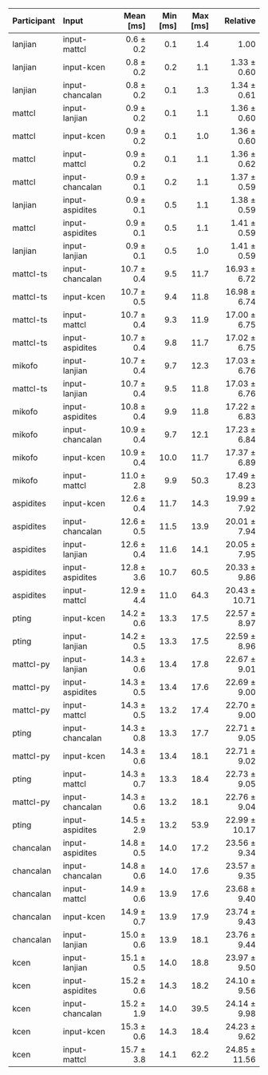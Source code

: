 | Participant | Input | Mean [ms] | Min [ms] | Max [ms] | Relative |
|:---|:---|---:|---:|---:|---:|
| lanjian | input-mattcl | 0.6 ± 0.2 | 0.1 | 1.4 | 1.00 |
| lanjian | input-kcen | 0.8 ± 0.2 | 0.2 | 1.1 | 1.33 ± 0.60 |
| lanjian | input-chancalan | 0.8 ± 0.2 | 0.1 | 1.3 | 1.34 ± 0.61 |
| mattcl | input-lanjian | 0.9 ± 0.2 | 0.1 | 1.1 | 1.36 ± 0.60 |
| mattcl | input-kcen | 0.9 ± 0.2 | 0.1 | 1.0 | 1.36 ± 0.60 |
| mattcl | input-mattcl | 0.9 ± 0.2 | 0.1 | 1.1 | 1.36 ± 0.62 |
| mattcl | input-chancalan | 0.9 ± 0.1 | 0.2 | 1.1 | 1.37 ± 0.59 |
| lanjian | input-aspidites | 0.9 ± 0.1 | 0.5 | 1.1 | 1.38 ± 0.59 |
| mattcl | input-aspidites | 0.9 ± 0.1 | 0.5 | 1.1 | 1.41 ± 0.59 |
| lanjian | input-lanjian | 0.9 ± 0.1 | 0.5 | 1.0 | 1.41 ± 0.59 |
| mattcl-ts | input-chancalan | 10.7 ± 0.4 | 9.5 | 11.7 | 16.93 ± 6.72 |
| mattcl-ts | input-kcen | 10.7 ± 0.5 | 9.4 | 11.8 | 16.98 ± 6.74 |
| mattcl-ts | input-mattcl | 10.7 ± 0.4 | 9.3 | 11.9 | 17.00 ± 6.75 |
| mattcl-ts | input-aspidites | 10.7 ± 0.4 | 9.8 | 11.7 | 17.02 ± 6.75 |
| mikofo | input-lanjian | 10.7 ± 0.4 | 9.7 | 12.3 | 17.03 ± 6.76 |
| mattcl-ts | input-lanjian | 10.7 ± 0.4 | 9.5 | 11.8 | 17.03 ± 6.76 |
| mikofo | input-aspidites | 10.8 ± 0.4 | 9.9 | 11.8 | 17.22 ± 6.83 |
| mikofo | input-chancalan | 10.9 ± 0.4 | 9.7 | 12.1 | 17.23 ± 6.84 |
| mikofo | input-kcen | 10.9 ± 0.4 | 10.0 | 11.7 | 17.37 ± 6.89 |
| mikofo | input-mattcl | 11.0 ± 2.8 | 9.9 | 50.3 | 17.49 ± 8.23 |
| aspidites | input-kcen | 12.6 ± 0.4 | 11.7 | 14.3 | 19.99 ± 7.92 |
| aspidites | input-chancalan | 12.6 ± 0.5 | 11.5 | 13.9 | 20.01 ± 7.94 |
| aspidites | input-lanjian | 12.6 ± 0.4 | 11.6 | 14.1 | 20.05 ± 7.95 |
| aspidites | input-aspidites | 12.8 ± 3.6 | 10.7 | 60.5 | 20.33 ± 9.86 |
| aspidites | input-mattcl | 12.9 ± 4.4 | 11.0 | 64.3 | 20.43 ± 10.71 |
| pting | input-kcen | 14.2 ± 0.6 | 13.3 | 17.5 | 22.57 ± 8.97 |
| pting | input-lanjian | 14.2 ± 0.5 | 13.3 | 17.5 | 22.59 ± 8.96 |
| mattcl-py | input-lanjian | 14.3 ± 0.6 | 13.4 | 17.8 | 22.67 ± 9.01 |
| mattcl-py | input-aspidites | 14.3 ± 0.5 | 13.4 | 17.6 | 22.69 ± 9.00 |
| mattcl-py | input-mattcl | 14.3 ± 0.5 | 13.2 | 17.4 | 22.70 ± 9.00 |
| pting | input-chancalan | 14.3 ± 0.8 | 13.3 | 17.7 | 22.71 ± 9.05 |
| mattcl-py | input-kcen | 14.3 ± 0.6 | 13.4 | 18.1 | 22.71 ± 9.02 |
| pting | input-mattcl | 14.3 ± 0.7 | 13.3 | 18.4 | 22.73 ± 9.05 |
| mattcl-py | input-chancalan | 14.3 ± 0.6 | 13.2 | 18.1 | 22.76 ± 9.04 |
| pting | input-aspidites | 14.5 ± 2.9 | 13.2 | 53.9 | 22.99 ± 10.17 |
| chancalan | input-aspidites | 14.8 ± 0.5 | 14.0 | 17.2 | 23.56 ± 9.34 |
| chancalan | input-chancalan | 14.8 ± 0.6 | 14.0 | 17.6 | 23.57 ± 9.35 |
| chancalan | input-mattcl | 14.9 ± 0.6 | 13.9 | 17.6 | 23.68 ± 9.40 |
| chancalan | input-kcen | 14.9 ± 0.7 | 13.9 | 17.9 | 23.74 ± 9.43 |
| chancalan | input-lanjian | 15.0 ± 0.6 | 13.9 | 18.1 | 23.76 ± 9.44 |
| kcen | input-lanjian | 15.1 ± 0.5 | 14.0 | 18.8 | 23.97 ± 9.50 |
| kcen | input-aspidites | 15.2 ± 0.6 | 14.3 | 18.2 | 24.10 ± 9.56 |
| kcen | input-chancalan | 15.2 ± 1.9 | 14.0 | 39.5 | 24.14 ± 9.98 |
| kcen | input-kcen | 15.3 ± 0.6 | 14.3 | 18.4 | 24.23 ± 9.62 |
| kcen | input-mattcl | 15.7 ± 3.8 | 14.1 | 62.2 | 24.85 ± 11.56 |
